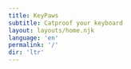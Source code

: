 ```yaml
---
title: KeyPaws
subtitle: Catproof your keyboard
layout: layouts/home.njk 
language: 'en'
permalink: '/'
dir: 'ltr'
---
```


